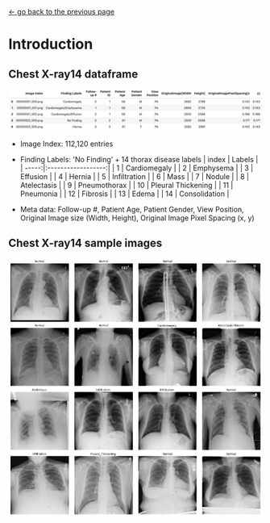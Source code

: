 [<- go back to the previous page](../chestxray/README.md)

# Introduction

## Chest X-ray14 dataframe

![dataframe](images/dataframe.png)

- Image Index: 112,120 entries

- Finding Labels: 'No Finding’ + 14 thorax disease labels 
| index | Labels             |
| -----:|:------------------:|
| 1     | Cardiomegaly       |
| 2     | Emphysema          |
| 3     | Effusion           |
| 4     | Hernia             |
| 5     | Infiltration       |
| 6     | Mass               | 
| 7     | Nodule             | 
| 8     | Atelectasis        |
| 9     | Pneumothorax       | 
| 10    | Pleural Thickening |
| 11    | Pneumonia          |
| 12    | Fibrosis           |
| 13    | Edema              |
| 14    | Consolidation      |

- Meta data: Follow-up #, Patient Age, Patient Gender, View Position, Original Image size (Width, Height), Original Image Pixel Spacing (x, y) 

## Chest X-ray14 sample images
![xraysample](images/xraysample.png)

